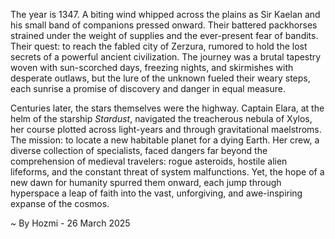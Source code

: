 
The year is 1347.  A biting wind whipped across the plains as Sir Kaelan and his small band of companions pressed onward.  Their battered packhorses strained under the weight of supplies and the ever-present fear of bandits.  Their quest: to reach the fabled city of Zerzura, rumored to hold the lost secrets of a powerful ancient civilization. The journey was a brutal tapestry woven with sun-scorched days, freezing nights, and skirmishes with desperate outlaws, but the lure of the unknown fueled their weary steps, each sunrise a promise of discovery and danger in equal measure.

Centuries later, the stars themselves were the highway. Captain Elara, at the helm of the starship *Stardust*, navigated the treacherous nebula of Xylos, her course plotted across light-years and through gravitational maelstroms.  The mission: to locate a new habitable planet for a dying Earth.  Her crew, a diverse collection of specialists, faced dangers far beyond the comprehension of medieval travelers: rogue asteroids, hostile alien lifeforms, and the constant threat of system malfunctions.  Yet, the hope of a new dawn for humanity spurred them onward, each jump through hyperspace a leap of faith into the vast, unforgiving, and awe-inspiring expanse of the cosmos.

~ By Hozmi - 26 March 2025
